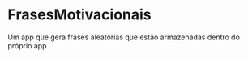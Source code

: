 # FrasesMotivacionais
 Um app que gera frases aleatórias que estão armazenadas dentro do próprio app
